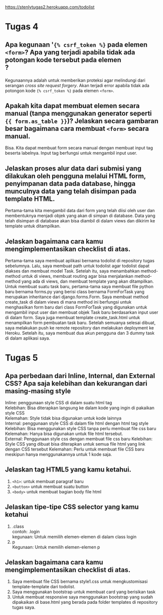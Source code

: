 https://stenlytugas2.herokuapp.com/todolist
# Tugas 4

## Apa kegunaan '```{% csrf_token %}``` pada elemen ```<form>```? Apa yang terjadi apabila tidak ada potongan kode tersebut pada elemen <form>?
Kegunaannya adalah untuk memberikan proteksi agar melindungi dari serangan <i> cross site request forgery</i>. Akan terjadi error apabila tidak ada potongon kode ```{% csrf_token %}``` pada elemen ```<form>```.

##  Apakah kita dapat membuat elemen <form> secara manual (tanpa menggunakan generator seperti ```{{ form.as_table }}```)? Jelaskan secara gambaran besar bagaimana cara membuat ```<form>``` secara manual.
Bisa. Kita dapat membuat form secara manual dengan membuat input tag beserta labelnya. Input tag berfungsi untuk mengambil input user.

## Jelaskan proses alur data dari submisi yang dilakukan oleh pengguna melalui HTML form, penyimpanan data pada database, hingga munculnya data yang telah disimpan pada template HTML.
Pertama-tama kita mengambil data dari form yang telah diisi oleh user dan membentuknya menjadi objek yang akan di simpan di database. Data yang telah disimpan di database akan bisa diambil di dalam views dan dikirim ke template untuk ditampilkan.

## Jelaskan bagaimana cara kamu mengimplementasikan checklist di atas.
Pertama-tama saya membuat aplikasi bernama todolist di repository tugas sebelumnya. Lalu, saya membuat path untuk todolist agar todolist dapat diakses dan membuat model Task. Setelah itu, saya menambahkan method-method untuk di views, membuat routing agar bisa menjalankan method-method yang ada di views, dan membuat template yang akan ditampilkan. Untuk membuat suatu task baru, pertama-tama saya membuat file python baru bernama forms.py yang berisi class bernama FormForTask yang merupakan inheritance dari django.forms.Form. Saya membuat method create_task di dalam views di mana method ini berfungsi untuk menghasilkan form baru dari class FormForTask yang digunakan untuk mengambil input user dan membuat objek Task baru berdasarkan input user di dalam form. Saya juga membuat template create_task.html untuk menampilkan form pembuatan task baru. Setelah semuanya selesai dibuat, saya melakukan push ke remote repository dan melakukan deployment ke Heroku. Setelah itu, saya membuat dua akun pengguna dan 3 dummy task di dalam aplikasi saya.


# Tugas 5
## Apa perbedaan dari Inline, Internal, dan External CSS? Apa saja kelebihan dan kekurangan dari masing-masing style
Inline: penggunaan style CSS di dalam suatu html tag<br>
Kelebihan: Bisa diterapkan langsung ke dalam kode yang ingin di pakaikan style CSS<br>
Kelemahan: Style tidak bisa digunakan untuk kode lainnya<br>
Internal: penggunaan style CSS di dalam file html dengan html tag style <br>
Kelebihan: Bisa menggunakan style CSS tanpa perlu membuat file css baru <br>
Kelemahan: Hanya bisa digunakan untuk file html tersebut.<br>
External: Penggunaan style css dengan membuat file css baru
Kelebihan: Style CSS yang dibuat bisa diterapkan untuk semua file html yang link dengan CSS tersebut
Kelemahan: Perlu untuk membuat file CSS baru meskipun hanya menggunakannya untuk 1 kode saja.

## Jelaskan tag HTML5 yang kamu ketahui.
1. ```<h1>```: untuk membuat paragraf baru<br>
2. ```<button>``` untuk membuat suatu button<br>
3. ```<body>``` untuk membuat bagian body file html<br>

## Jelaskan tipe-tipe CSS selector yang kamu ketahui
1. .class<br>
contoh: .login<br>
kegunaan: Untuk memilih elemen-elemen di dalam class login<br>
2. p<br>
Kegunaan: Untuk memilih elemen-elemen p

## Jelaskan bagaimana cara kamu mengimplementasikan checklist di atas.

1. Saya membuat file CSS bernama style1.css untuk mengkustomisasi template-template dari todolist.
2. Saya menggunakan bootstrap untuk membuat card yang berisikan task
3. Untuk membuat responsive saya menggunakan bootstrap yang sudah dipakaikan di base.html yang berada pada folder templates di repository tugas saya.